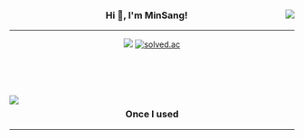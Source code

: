 <div align="center">
  <img align="right" src="https://github-readme-stats.vercel.app/api/top-langs/?username=MinSang22Kim&theme=dracula&exclude_repo=clone-web-scrapper,clone-zoom&hide=Procfile&layout=compact&langs_count=8"/>
<h3>Hi 👋, I'm MinSang!</h3>
<hr></hr>
  <a href="https://hits.seeyoufarm.com"><img src="https://hits.seeyoufarm.com/api/count/incr/badge.svg?url=https%3A%2F%2Fgithub.com%2FMinSang22Kim%2Fhit-counter&count_bg=%236EE459&title_bg=%23555555&icon=&icon_color=%23E7E7E7&title=hits&edge_flat=false"/></a>
  <a href="https://solved.ac/mskim0217"><img alt="solved.ac" src="http://mazassumnida.wtf/api/mini/generate_badge?boj=mskim0217"/></a>

 <br> </br> <br> </br>
  <img align="left" src="https://github-readme-stats.vercel.app/api?username=MinSang22Kim&show_icons=true&theme=dracula"/>
<h3>Once I used</h3>
<hr></hr>

</div>
